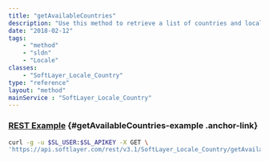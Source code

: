 ```yaml
---
title: "getAvailableCountries"
description: "Use this method to retrieve a list of countries and locale information available to the current user. "
date: "2018-02-12"
tags:
    - "method"
    - "sldn"
    - "Locale"
classes:
    - "SoftLayer_Locale_Country"
type: "reference"
layout: "method"
mainService : "SoftLayer_Locale_Country"
---
```


### [REST Example](#getAvailableCountries-example) <a href="/article/rest/"><i class="fas fa-question"></i></a> {#getAvailableCountries-example .anchor-link} 
```bash
curl -g -u $SL_USER:$SL_APIKEY -X GET \
'https://api.softlayer.com/rest/v3.1/SoftLayer_Locale_Country/getAvailableCountries'
```
